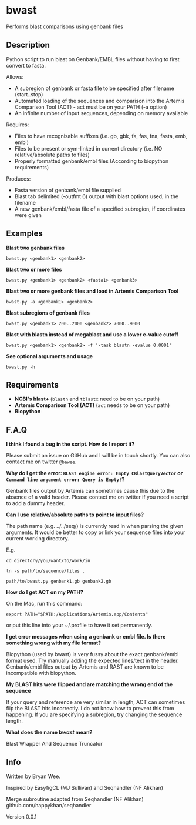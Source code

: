 # bwast
Performs blast comparisons using genbank files

Description
--------------
Python script to run blast on Genbank/EMBL files without having to first convert to fasta. 

Allows:

* A subregion of genbank or fasta file to be specified after filename (start..stop)
* Automated loading of the sequences and comparison into the Artemis Comparison Tool (ACT) - act must be on your PATH (-a option)
* An infinite number of input sequences, depending on memory available

Requires:

* Files to have recognisable suffixes (i.e. gb, gbk, fa, fas, fna, fasta, emb, embl)
* Files to be present or sym-linked in current directory (i.e. NO relative/absolute paths to files)
* Properly formatted genbank/embl files (According to biopython requirements)

Produces:

* Fasta version of genbank/embl file supplied
* Blast tab delimited (-outfmt 6) output with blast options used, in the filename
* A new genbank/embl/fasta file of a specified subregion, if coordinates were given


Examples
---------------

**Blast two genbank files**

``bwast.py <genbank1> <genbank2>``

**Blast two or more files**

``bwast.py <genbank1> <genbank2> <fasta1> <genbank3>``

**Blast two or more genbank files and load in Artemis Comparison Tool**

``bwast.py -a <genbank1> <genbank2>``

**Blast subregions of genbank files**

``bwast.py <genbank1> 200..2000 <genbank2> 7000..9000``

**Blast with blastn instead of megablast and use a lower e-value cutoff**

``bwast.py <genbank1> <genbank2> -f '-task blastn -evalue 0.0001'``

**See optional arguments and usage**

``bwast.py -h``


Requirements
-----------------

* **NCBI's blast+** (``blastn`` and ``tblastx`` need to be on your path)
* **Artemis Comparison Tool (ACT)** (``act`` needs to be on your path)
* **Biopython**


F.A.Q
----------------

**I think I found a bug in the script. How do I report it?**

Please submit an issue on GitHub and I will be in touch shortly. You can also contact me on twitter ``@bawee``.


**Why do I get the error: ``BLAST engine error: Empty CBlastQueryVector`` or ``Command line argument error: Query is Empty!``?**

Genbank files output by Artemis can sometimes cause this due to the absence of a valid header. Please contact me on twitter if you need a script to add a dummy header.


**Can I use relative/absolute paths to point to input files?**

The path name (e.g. ../../seq/) is currently read in when parsing the given arguments. It would be better to copy or link your sequence files into your current working directory.

E.g. 

``cd directory/you/want/to/work/in``

``ln -s path/to/sequence/files .``

``path/to/bwast.py genbank1.gb genbank2.gb``


**How do I get ACT on my PATH?**

On the Mac, run this command: 

``export PATH="$PATH:/Applications/Artemis.app/Contents"``

or put this line into your ~/.profile to have it set permanently.


**I get error messages when using a genbank or embl file. Is there something wrong with my file format?**

Biopython (used by bwast) is very fussy about the exact genbank/embl format used. Try manually adding the expected lines/text in the header. Genbank/embl files output by Artemis and RAST are known to be incompatible with biopython.


**My BLAST hits were flipped and are matching the wrong end of the sequence**

If your query and reference are very similar in length, ACT can sometimes flip the BLAST hits incorrectly. I do not know how to prevent this from happening. If you are specifying a subregion, try changing the sequence length.


**What does the name *bwast* mean?**

Blast Wrapper And Sequence Truncator 


Info
-----------
Written by Bryan Wee.

Inspired by EasyfigCL (MJ Sullivan) and Seqhandler (NF Alikhan)

Merge subroutine adapted from Seqhandler (NF Alikhan) github.com/happykhan/seqhandler

Version 0.0.1 

